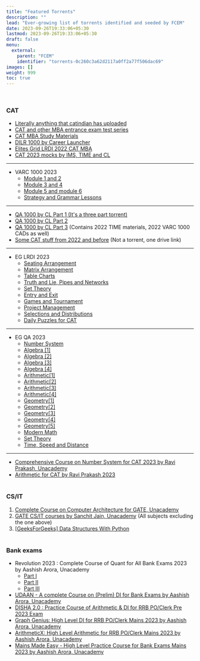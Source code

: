 ```yaml
---
title: "Featured Torrents"
description: ""
lead: "Ever-growing list of torrents identified and seeded by FCEM"
date: 2023-09-26T19:33:06+05:30
lastmod: 2023-09-26T19:33:06+05:30
draft: false
menu:
  external:
    parent: "FCEM"
    identifier: "torrents-0c260c3a62d2117a0ff2a77f506dac69"
images: []
weight: 999
toc: true
---
```

<br>

### CAT

- [Literally anything that catindian has uploaded](https://1337x.to/user/catindian/)
- [CAT and other MBA entrance exam test series](https://1337x.to/torrent/5710134/CAT-and-other-MBA-entrance-exam-test-series/)
- [CAT MBA Study Materials](https://1337x.to/torrent/5712552/CAT-MBA-Study-Materials/)
- [DILR 1000 by Career Launcher](https://1337x.to/torrent/5714102/DILR-1000-by-Career-Launcher/)
- [Elites Grid LRDI 2022 CAT MBA](https://1337x.to/torrent/5709039/Elites-Grid-LRDI-2022-CAT-MBA/)
- [CAT 2023 mocks by IMS, TIME and CL](https://1337x.to/torrent/5851154/CAT-2023-IMS-TIME-and-CL-mocks/)

----

- VARC 1000 2023
  - [Module 1 and 2](https://1337x.to/torrent/5751073/VARC-1000-2023-by-Gejo-1/)
  - [Module 3 and 4](https://1337x.to/torrent/5752420/VARC-1000-2023-by-Gejo-2/)
  - [Module 5 and module 6](https://1337x.to/torrent/5756273/VARC-1000-by-Gejo-3/)
  - [Strategy and Grammar Lessons](https://1337x.to/torrent/5829228/VARC-1000-2023-Strategy-and-Grammar-Lessons/)

----

- [QA 1000 by CL Part 1 (It's a three part torrent)](https://1337x.to/torrent/5762913/QA-1000-2023-1/)
- [QA 1000 by CL Part 2](https://1337x.to/torrent/5788985/QA-1000-2-2023-by-ARKKS/)
- [QA 1000 by CL Part 3](https://1337x.to/torrent/5811457/QA-1000-3_TIME_VARC-1000-CADs/) (Contains 2022 TIME materials, 2022 VARC 1000 CADs as well)
- [Some CAT stuff from 2022 and before](https://iitkgpacin-my.sharepoint.com/:f:/g/personal/mdhussainnew52_iitkgp_ac_in/EvLLERyBPo9PnlspPQa-uIkBEV0GoY1QUYZ-zbTTTJDJ1Q?e=ZErdsK) (Not a torrent, one drive link)

----

- EG LRDI 2023
  - [Seating Arrangement](https://1337x.to/torrent/5824667/Elites-Grid-DILR-Seating-Arrangement-Lessons-for-CAT-2023/)
  - [Matrix Arrangement](https://1337x.to/torrent/5825035/Elites-Grid-LRDI-2023-Matrix-Arrangement-lessons-for-cat/)
  - [Table Charts](https://1337x.to/torrent/5829898/Elites-Grid-LRDI-2023-TABLE-CHARTS/)
  - [Truth and Lie, Pipes and Networks](https://1337x.to/torrent/5830529/Elites-Grid-LRDI-2023-Truth-and-Lie-Pipes-and-Networks/)
  - [Set Theory](https://1337x.to/torrent/5834095/Elites-Grid-LRDI-2023-Set-Theory/)
  - [Entry and Exit](https://1337x.to/torrent/5834100/Elites-Grid-LRDI-2023-Entry-and-Exit-Concept-lessons/)
  - [Games and Tournament](https://1337x.to/torrent/5834110/Elites-Grid-LRDI-2023-Games-and-Tournament-Lessons/)
  - [Project Management](https://1337x.to/torrent/5834115/Elites-Grid-LRDI-2023-Project-Management/)
  - [Selections and Distributions](https://1337x.to/torrent/5834123/Elites-Grid-LRDI-2023-Selections-and-Distributions/)
  - [Daily Puzzles for CAT](https://1337x.to/torrent/5834138/Elites-Grid-LRDI-2023-Daily-Puzzles-for-CAT/)

----

- EG QA 2023
  - [Number System](https://1337x.to/torrent/5851007/Elites-Grid-QA-Number-System-for-CAT-2023/)
  - [Algebra [1]](https://1337x.to/torrent/5851049/Elites-Grid-QA-2023-Algebra-for-CAT-I/)
  - [Algebra [2]](https://1337x.to/torrent/5851054/Elites-Grid-QA-2023-Algebra-for-CAT-II/)
  - [Algebra [3]](https://1337x.to/torrent/5851057/Elites-Grid-QA-2023-Algebra-for-CAT-III/)
  - [Algebra [4]](https://1337x.to/torrent/5851061/Elites-Grid-QA-2023-Algebra-for-CAT-IV/)
  - [Arithmetic[1]](https://1337x.to/torrent/5851075/EG-QA-Arithmetic-2023-lessons-for-CAT-I/)
  - [Arithmetic[2]](https://1337x.to/torrent/5851081/EG-QA-Arithmetic-2023-lessons-for-CAT-II/)
  - [Arithmetic[3]](https://1337x.to/torrent/5851085/EG-QA-Arithmetic-2023-lessons-for-CAT-III/)
  - [Arithmetic[4]](https://1337x.to/torrent/5851086/EG-QA-Arithmetic-2023-lessons-for-CAT-IV/)
  - [Geometry[1]](https://1337x.to/torrent/5851109/EG-QA-Geometry-2023-lessons-for-CAT-I/)
  - [Geometry[2]](https://1337x.to/torrent/5851112/EG-QA-Geometry-2023-lessons-for-CAT-II/)
  - [Geometry[3]](https://1337x.to/torrent/5851114/EG-QA-Geometry-2023-lessons-for-CAT-III/)
  - [Geometry[4]](https://1337x.to/torrent/5851116/EG-QA-Geometry-2023-lessons-for-CAT-IV/)
  - [Geometry[5]](https://1337x.to/torrent/5851120/EG-QA-Geometry-2023-lessons-for-CAT-V/)
  - [Modern Math](https://1337x.to/torrent/5851122/EG-QA-Modern-Math-2023-lessons-for-CAT/)
  - [Set Theory](https://1337x.to/torrent/5851127/EG-QA-Set-Theory-2023-lessons-for-CAT/)
  - [Time, Speed and Distance](https://1337x.to/torrent/5851130/EG-QA-TSD-2023-lessons-for-CAT/)

----

- [Comprehensive Course on Number System for CAT 2023 by Ravi Prakash, Unacademy](https://1337x.to/torrent/5833550/Comprehensive-Course-on-Number-System-for-CAT-2023-by-Ravi-Prakash-Unacademy/)
- [Arithmetic for CAT by Ravi Prakash 2023](https://1337x.to/torrent/5779214/Arithmetic-for-CAT-by-Ravi-Prakash-2023/)
<br><br>

### CS/IT

1. [Complete Course on Computer Architecture for GATE, Unacademy](https://1337x.to/torrent/5750926/Complete-Course-on-Computer-Architecture-for-GATE/)
2. [GATE CS/IT courses by Sanchit Jain, Unacademy](https://1337x.to/torrent/5774055/GATE-CS-IT-courses-by-Sanchit-Jain-Unacademy/) (All subjects excluding the one above)
3. [[GeeksForGeeks] Data Structures With Python](https://1337x.to/torrent/5725276/GeeksForGeeks-Data-Structures-With-Python/)
<br><br>

### Bank exams

- Revolution 2023 : Complete Course of Quant for All Bank Exams 2023 by Aashish Arora, Unacademy
  - [Part I](https://1337x.to/torrent/5846674/I-Revolution-2023-Complete-Course-of-Quant-for-All-Bank-Exams-2023-by-Aashish-Arora-Unacademy/)
  - [Part II](https://1337x.to/torrent/5846691/II-Revolution-2023-Complete-Course-of-Quant-for-All-Bank-Exams-2023-by-Aashish-Arora-Unacademy/)
  - [Part III](https://1337x.to/torrent/5846694/III-Revolution-2023-Complete-Course-of-Quant-for-All-Bank-Exams-2023-by-Aashish-Arora-Unacademy/)
- [UDAAN - A complete Course on (Prelim) DI for Bank Exams by Aashish Arora, Unacademy](https://1337x.to/torrent/5848073/UDAAN-A-complete-Course-on-Prelim-DI-for-Bank-Exams-by-Aashish-Arora-Unacademy/)
- [DISHA 2.0 : Practice Course of Arithmetic & DI for RRB PO/Clerk Pre 2023 Exam](https://1337x.to/torrent/5848084/DISHA-2-0-Practice-Course-of-Arithmetic-DI-for-RRB-PO-Clerk-Pre-2023-Exam-by-Ashish-Arora-Unacademy/)
- [Graph Genius: High Level DI for RRB PO/Clerk Mains 2023 by Aashish Arora, Unacademy](https://1337x.to/torrent/5848115/Graph-Genius-High-Level-DI-for-RRB-PO-Clerk-Mains-2023-by-Aashish-Arora-Unacademy/)
- [ArithmeticX: High Level Arithmetic for RRB PO/Clerk Mains 2023 by Aashish Arora, Unacademy](https://1337x.to/torrent/5849686/ArithmeticX-High-Level-Arithmetic-for-RRB-PO-Clerk-Mains-2023-by-Aashish-Arora/)
- [Mains Made Easy - High Level Practice Course for Bank Exams Mains 2023 by Aashish Arora, Unacademy](https://1337x.to/torrent/5849702/Mains-Made-Easy-High-Level-Practice-Course-for-Bank-Exams-Mains-2023-Aashish-Arora/)
